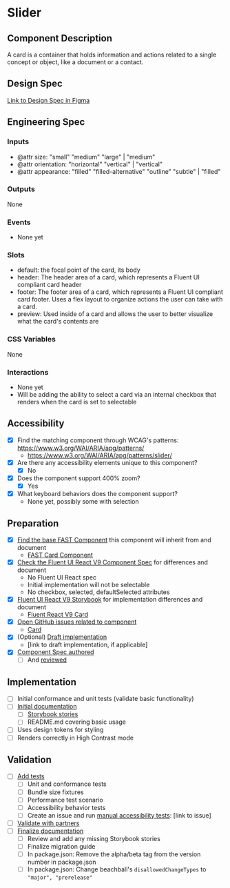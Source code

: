 # Slider

## Component Description

A card is a container that holds information and actions related to a single concept or object, like a document or a contact.

## Design Spec

[Link to Design Spec in Figma](https://www.figma.com/file/berhUBA6mJV9sCPpjgfKRj/Card?node-id=1520-2077&t=65kUw9Qr7VEhg1ra-11)

## Engineering Spec

### Inputs

- @attr size: "small" "medium" "large" | "medium"
- @attr orientation: "horizontal" "vertical" | "vertical"
- @attr appearance: "filled" "filled-alternative" "outline" "subtle" | "filled"

### Outputs

None

### Events

- None yet

### Slots

- default: the focal point of the card, its body
- header: The header area of a card, which represents a Fluent UI compliant card header
- footer: The footer area of a card, which represents a Fluent UI compliant card footer. Uses a flex layout to organize actions the user can take with a card.
- preview: Used inside of a card and allows the user to better visualize what the card's contents are

### CSS Variables

None

### Interactions

- None yet
- Will be adding the ability to select a card via an internal checkbox that renders when the card is set to selectable

## Accessibility

- [x] Find the matching component through WCAG's patterns: https://www.w3.org/WAI/ARIA/apg/patterns/
  - https://www.w3.org/WAI/ARIA/apg/patterns/slider/
- [x] Are there any accessibility elements unique to this component?
  - [x] No
- [x] Does the component support 400% zoom?
  - [x] Yes
- [x] What keyboard behaviors does the component support?
  - None yet, possibly some with selection

## Preparation

- [x] [Find the base FAST Component](https://explore.fast.design/components/) this component will inherit from and document
  - [FAST Card Component](https://github.com/microsoft/fast/blob/master/packages/web-components/fast-foundation/src/card/card.spec.md)
- [x] [Check the Fluent UI React V9 Component Spec](https://github.com/microsoft/fluentui/tree/master/specs) for differences and document
  - No Fluent UI React spec
  - Initial implementation will not be selectable
  - No checkbox, selected, defaultSelected attributes
- [x] [Fluent UI React V9 Storybook](https://aka.ms/fluentui-storybook) for implementation differences and document
  - [Fluent React V9 Card](https://master--628d031b55e942004ac95df1.chromatic.com/?path=/docs/components-card-card--default)
- [x] [Open GitHub issues related to component](https://github.com/microsoft/fluentui/wiki/Component-Implementation-Guide#find-open-issues-on-github)
  - [Card](https://github.com/microsoft/fluentui/issues/26719)
- [x] (Optional) [Draft implementation](https://github.com/microsoft/fluentui/wiki/Component-Implementation-Guide#draft-implementation)
  - [link to draft implementation, if applicable]
- [x] [Component Spec authored](https://github.com/microsoft/fluentui/wiki/Component-Implementation-Guide#component-spec)
  - [ ] And [reviewed](https://github.com/microsoft/fluentui/wiki/Component-Implementation-Guide#spec-review)

## Implementation

- [ ] Initial conformance and unit tests (validate basic functionality)
- [ ] [Initial documentation](https://github.com/microsoft/fluentui/wiki/Component-Implementation-Guide#documentation)
  - [ ] [Storybook stories](https://github.com/microsoft/fluentui/wiki/Component-Implementation-Guide#storybook-stories)
  - [ ] README.md covering basic usage
- [ ] Uses design tokens for styling
- [ ] Renders correctly in High Contrast mode

## Validation

- [ ] [Add tests](https://github.com/microsoft/fluentui/wiki/Component-Implementation-Guide#tests)
  - [ ] Unit and conformance tests
  - [ ] Bundle size fixtures
  - [ ] Performance test scenario
  - [ ] Accessibility behavior tests
  - [ ] Create an issue and run [manual accessibility tests](https://github.com/microsoft/fluentui/wiki/Manual-Accessibility-Review-Checklist): [link to issue]
- [ ] [Validate with partners](https://github.com/microsoft/fluentui/wiki/Component-Implementation-Guide#validation)
- [ ] [Finalize documentation](https://github.com/microsoft/fluentui/wiki/Component-Implementation-Guide#finalize-documentation)
  - [ ] Review and add any missing Storybook stories
  - [ ] Finalize migration guide
  - [ ] In package.json: Remove the alpha/beta tag from the version number in package.json
  - [ ] In package.json: Change beachball's `disallowedChangeTypes` to `"major", "prerelease"`

